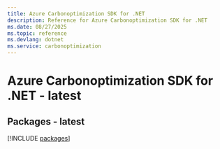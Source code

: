 ```yaml
---
title: Azure Carbonoptimization SDK for .NET
description: Reference for Azure Carbonoptimization SDK for .NET
ms.date: 08/27/2025
ms.topic: reference
ms.devlang: dotnet
ms.service: carbonoptimization
---
```

# Azure Carbonoptimization SDK for .NET - latest
## Packages - latest
[!INCLUDE [packages](carbonoptimization-index.md)]